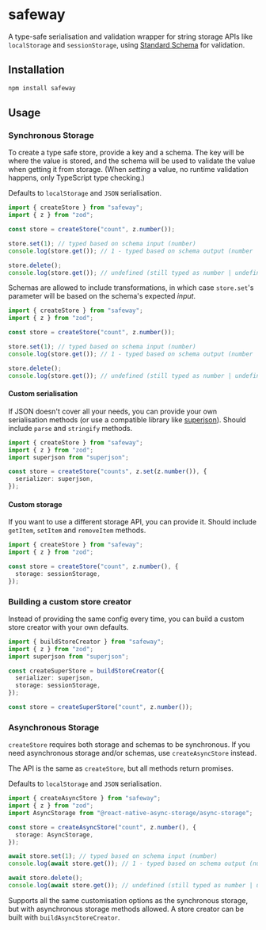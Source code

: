 # safeway

A type-safe serialisation and validation wrapper for string storage APIs like `localStorage` and `sessionStorage`, using [Standard Schema](https://standardschema.dev/#what-schema-libraries-implement-the-spec) for validation.

## Installation

```bash
npm install safeway
```

## Usage

### Synchronous Storage

To create a type safe store, provide a key and a schema. The key will be where the value is stored, and the schema will be used to validate the value when getting it from storage. (When _setting_ a value, no runtime validation happens, only TypeScript type checking.)

Defaults to `localStorage` and `JSON` serialisation.

```ts
import { createStore } from "safeway";
import { z } from "zod";

const store = createStore("count", z.number());

store.set(1); // typed based on schema input (number)
console.log(store.get()); // 1 - typed based on schema output (number | undefined)

store.delete();
console.log(store.get()); // undefined (still typed as number | undefined)
```

Schemas are allowed to include transformations, in which case `store.set`'s parameter will be based on the schema's expected _input_.

```ts
import { createStore } from "safeway";
import { z } from "zod";

const store = createStore("count", z.number());

store.set(1); // typed based on schema input (number)
console.log(store.get()); // 1 - typed based on schema output (number | undefined)

store.delete();
console.log(store.get()); // undefined (still typed as number | undefined)
```

#### Custom serialisation

If JSON doesn't cover all your needs, you can provide your own serialisation methods (or use a compatible library like [superjson](https://github.com/blitz-js/superjson)). Should include `parse` and `stringify` methods.

```ts
import { createStore } from "safeway";
import { z } from "zod";
import superjson from "superjson";

const store = createStore("counts", z.set(z.number()), {
  serializer: superjson,
});
```

#### Custom storage

If you want to use a different storage API, you can provide it. Should include `getItem`, `setItem` and `removeItem` methods.

```ts
import { createStore } from "safeway";
import { z } from "zod";

const store = createStore("count", z.number(), {
  storage: sessionStorage,
});
```

### Building a custom store creator

Instead of providing the same config every time, you can build a custom store creator with your own defaults.

```ts
import { buildStoreCreator } from "safeway";
import { z } from "zod";
import superjson from "superjson";

const createSuperStore = buildStoreCreator({
  serializer: superjson,
  storage: sessionStorage,
});

const store = createSuperStore("count", z.number());
```

### Asynchronous Storage

`createStore` requires both storage and schemas to be synchronous. If you need asynchronous storage and/or schemas, use `createAsyncStore` instead.

The API is the same as `createStore`, but all methods return promises.

Defaults to `localStorage` and `JSON` serialisation.

```ts
import { createAsyncStore } from "safeway";
import { z } from "zod";
import AsyncStorage from "@react-native-async-storage/async-storage";

const store = createAsyncStore("count", z.number(), {
  storage: AsyncStorage,
});

await store.set(1); // typed based on schema input (number)
console.log(await store.get()); // 1 - typed based on schema output (number | undefined)

await store.delete();
console.log(await store.get()); // undefined (still typed as number | undefined)
```

Supports all the same customisation options as the synchronous storage, but with asynchronous storage methods allowed. A store creator can be built with `buildAsyncStoreCreator`.
